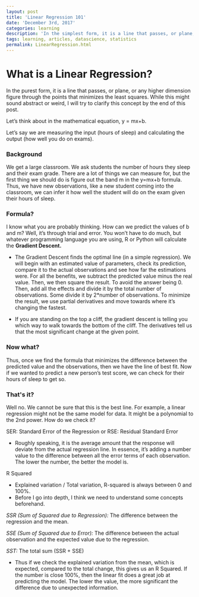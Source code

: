 ```yaml
---
layout: post
title: 'Linear Regression 101'
date: 'December 3rd, 2017'
categories: learning
description: 'In the simplest form, it is a line that passes, or plane, or any higher dimension figure through the points that minimizes the least squares. While this might sound abstract or weird, I will try to clarify this concept by the end of this post.'
tags: learning, articles, datascience, statistics
permalink: LinearRegression.html
---
```



# What is a Linear Regression?
In the purest form, it is a line that passes, or plane, or any higher dimension figure through the points that minimizes the least squares. While this might sound abstract or weird, I will try to clarify this concept by the end of this post.

Let’s think about in the mathematical equation, y = mx+b.

Let’s say we are measuring the input (hours of sleep) and calculating the output (how well you do on exams).

### Background
We get a large classroom. We ask students the number of hours they sleep and their exam grade. There are a lot of things we can measure for, but the first thing we should do is figure out the band m in the y=mx+b formula. Thus, we have new observations, like a new student coming into the classroom, we can infer it how well the student will do on the exam given their hours of sleep.

### Formula?
I know what you are probably thinking. How can we predict the values of b and m? Well, it’s through trial and error. You won’t have to do much, but whatever programming language you are using, R or Python will calculate the **Gradient Descent.**

+ The Gradient Descent finds the optimal line (in a simple regression). We will begin with an estimated value of parameters, check its prediction, compare it to the actual observations and see how far the estimations were. For all the benefits, we subtract the predicted value minus the real value. Then, we then square the result. To avoid the answer being 0. Then, add all the effects and divide it by the total number of observations. Some divide it by 2*number of observations. To minimize the result, we use partial derivatives and move towards where it’s changing the fastest.

+ If you are standing on the top a cliff, the gradient descent is telling you which way to walk towards the bottom of the cliff. The derivatives tell us that the most significant change at the given point.

### Now what?
Thus, once we find the formula that minimizes the difference between the predicted value and the observations, then we have the line of best fit. Now if we wanted to predict a new person’s test score, we can check for their hours of sleep to get so.

### That's it?
Well no. We cannot be sure that this is the best line. For example, a linear regression might not be the same model for data. It might be a polynomial to the 2nd power. How do we check it?

SER: Standard Error of the Regression or RSE: Residual Standard Error
+ Roughly speaking, it is the average amount that the response will deviate from the actual regression line. In essence, it’s adding a number value to the difference between all the error terms of each observation. The lower the number, the better the model is.

R Squared
+ Explained variation / Total variation, R-squared is always between 0 and 100%.
+ Before I go into depth, I think we need to understand some concepts beforehand.

*SSR (Sum of Squared due to Regression):* The difference between the regression and the mean.

*SSE (Sum of Squared due to Error):* The difference between the actual observation and the expected value due to the regression.

*SST:* The total sum (SSR + SSE)

+ Thus if we check the explained variation from the mean, which is expected, compared to the total change, this gives us an R Squared. If the number is close 100%, then the linear fit does a great job at predicting the model. The lower the value, the more significant the difference due to unexpected information.
